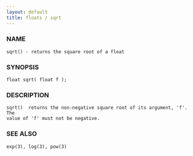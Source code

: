 ```yaml
---
layout: default
title: floats / sqrt
---
```


### NAME

    sqrt() - returns the square root of a float


### SYNOPSIS

    float sqrt( float f );


### DESCRIPTION

    sqrt()  returns the non-negative square root of its argument, 'f'.  The
    value of 'f' must not be negative.


### SEE ALSO

    exp(3), log(3), pow(3)
